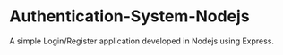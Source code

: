 # Authentication-System-Nodejs
A simple Login/Register application developed in Nodejs using Express.

